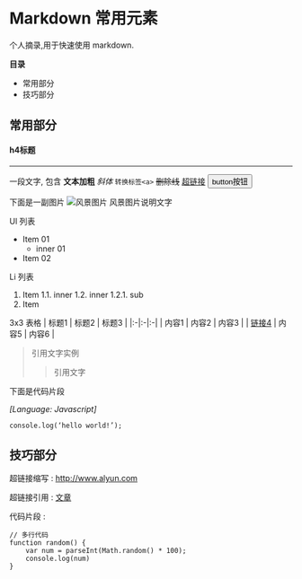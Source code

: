 # Markdown 常用元素

个人摘录,用于快速使用 markdown.

**目录**

- 常用部分
- 技巧部分

## 常用部分

#### h4标题
___

一段文字, 包含 **文本加粗** *斜体* `转换标签<a>` ~~删除线~~ [超链接](http://www.alyun.com,”title属性”) <button>button按钮</button>

下面是一副图片
![风景图片](https://c1.staticflickr.com/1/586/22946295261_43d0ae77dd_c.jpg,”Alt属性”)
风景图片说明文字

Ul 列表

- Item 01
	- inner 01
- Item 02

Li 列表

1. Item
1.1. inner
1.2. inner
1.2.1. sub
2. Item

3x3 表格
| 标题1 | 标题2 | 标题3 |
|:-|:-|:-|
| 内容1 | 内容2 | 内容3 |
| [链接4](http://www.taobao.com) | 内容5 | 内容6 |

> 引用文字实例
> > 引用文字

下面是代码片段

*[Language: Javascript]*

	console.log(‘hello world!’);

## 技巧部分

超链接缩写 : <http://www.alyun.com>

超链接引用 : [文章](1)

代码片段 : 

```
// 多行代码
function random() {
	var num = parseInt(Math.random() * 100);
	console.log(num)
}
```

[1]: http://www.aliyun.com